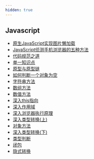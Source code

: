 ```yaml
---
hidden: true
---
```


## Javascript
* [原生JavaScript实现图片懒加载](./JavaScript侦测手机浏览器的五种方法.md)
* [JavaScript侦测手机浏览器的五种方法](./JavaScript侦测手机浏览器的五种方法.md)
* [代码规范之道](./代码规范之道.md)
* [单一知识点](./单一知识点.md)
* [原型与原型链](./原型与原型链.md)
* [如何判断一个对象为空](./如何判断一个对象为空.md)
* [字符串方法](./字符串方法.md)
* [数组方法](./数组方法.md)
* [数值方法](./数值方法.md)
* [深入this指向](./深入this指向.md)
* [深入作用域](./深入作用域.md)
* [深入浏览器执行原理](./深入浏览器执行原理.md)
* [深入类型转换(上)](./深入类型转换(上).md)
* [对象方法](./对象方法.md)
* [深入类型转换(下)](./深入类型转换(下).md)
* [类型判断](./类型判断.md)
* [闭包](./闭包.md)
* [隐式转换](./隐式转换.md)
